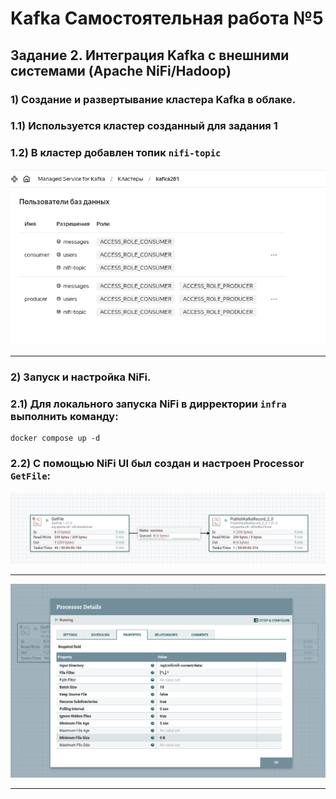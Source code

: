 # Kafka Самостоятельная работа №5
## Задание 2. Интеграция Kafka с внешними системами (Apache NiFi/Hadoop)

### 1) Создание и развертывание кластера Kafka в облаке.
### 1.1) Используется кластер созданный для задания 1
### 1.2) В кластер добавлен топик `nifi-topic`
![total](screenshots/001.png)
___
### 2) Запуск и настройка NiFi.
### 2.1) Для локального запуска NiFi в дирректории `infra` выполнить команду:
```
docker compose up -d
```
### 2.2) С помощью NiFi UI был создан и настроен Processor `GetFile`:
![total](screenshots/002.png)
___
![total](screenshots/003.png)
___

